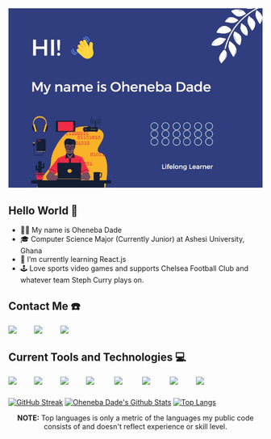 <link rel="stylesheet" href="https://cdn.jsdelivr.net/gh/devicons/devicon@v2.15.1/devicon.min.css">
<img src="https://github.com/Oheneba-Dade/Oheneba-Dade/blob/main/readme%20image.jpg" alt="Banner Image">

## Hello World 👋
* 👂🏽 My name is Oheneba Dade
* 🎓 Computer Science Major (Currently Junior) at Ashesi University, Ghana
* 🌱 I’m currently learning React.js
* 🕹️ Love sports video games and supports Chelsea Football Club and whatever team Steph Curry plays on.


## Contact Me ☎️
<a href="https://www.linkedin.com/in/oheneba-dade"><img src="https://skillicons.dev/icons?i=linkedin"/></a>&nbsp;&nbsp;&nbsp;&nbsp;&nbsp;&nbsp;&nbsp;&nbsp;
<a href="https://www.twitter.com/ohkwade"><img src="https://skillicons.dev/icons?i=twitter"/></a>&nbsp;&nbsp;&nbsp;&nbsp;&nbsp;&nbsp;&nbsp;&nbsp;
<a href="https://discordapp.com/users/Sage-Bleu#4664"><img src="https://skillicons.dev/icons?i=discord"/></a>&nbsp;&nbsp;&nbsp;&nbsp;&nbsp;&nbsp;&nbsp;&nbsp;

## Current Tools and Technologies 💻
<img src="https://skillicons.dev/icons?i=js"/>&nbsp;&nbsp;&nbsp;&nbsp;&nbsp;&nbsp;&nbsp;&nbsp;
<img src="https://skillicons.dev/icons?i=java"/>&nbsp;&nbsp;&nbsp;&nbsp;&nbsp;&nbsp;&nbsp;&nbsp;
<img src="https://skillicons.dev/icons?i=python"/>&nbsp;&nbsp;&nbsp;&nbsp;&nbsp;&nbsp;&nbsp;&nbsp;
<img src="https://skillicons.dev/icons?i=html"/>&nbsp;&nbsp;&nbsp;&nbsp;&nbsp;&nbsp;&nbsp;&nbsp;&nbsp;
<img src="https://skillicons.dev/icons?i=css"/>&nbsp;&nbsp;&nbsp;&nbsp;&nbsp;&nbsp;&nbsp;&nbsp;&nbsp;
<img src="https://skillicons.dev/icons?i=react"/>&nbsp;&nbsp;&nbsp;&nbsp;&nbsp;&nbsp;&nbsp;&nbsp;&nbsp;
<img src="https://skillicons.dev/icons?i=nodejs"/>&nbsp;&nbsp;&nbsp;&nbsp;&nbsp;&nbsp;&nbsp;&nbsp;
<img src="https://skillicons.dev/icons?i=git"/>&nbsp;&nbsp;&nbsp;&nbsp;&nbsp;&nbsp;&nbsp;&nbsp;&nbsp;


###
[![GitHub Streak](https://github-readme-streak-stats.herokuapp.com/?user=Oheneba-Dade&theme=algolia)](https://git.io/streak-stats)
[![Oheneba Dade's Github Stats](https://github-readme-stats.vercel.app/api?username=Oheneba-Dade&show_icons=true&theme=algolia)](https://github.com/anuraghazra/github-readme-stats)
[![Top Langs](https://github-readme-stats.vercel.app/api/top-langs/?username=Oheneba-Dade&layout=compact&theme=algolia)](https://github.com/anuraghazra/github-readme-stats)

<p align="center"><b>NOTE:</b> Top languages is only a metric of the languages my public code consists of and doesn't reflect experience or skill level.<p>


          
          
